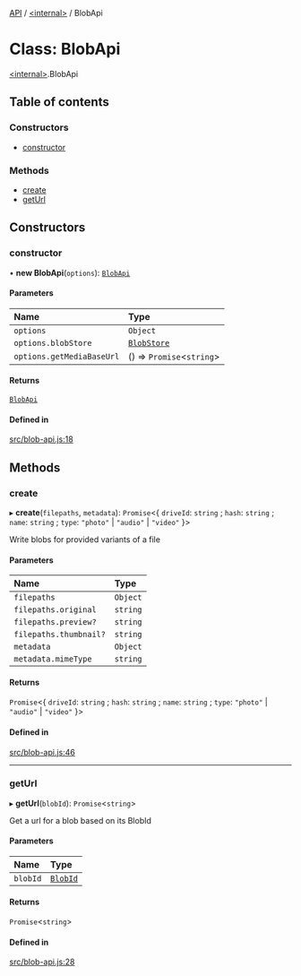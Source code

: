 [API](../README.md) / [\<internal\>](../modules/internal_.md) / BlobApi

# Class: BlobApi

[\<internal\>](../modules/internal_.md).BlobApi

## Table of contents

### Constructors

- [constructor](internal_.BlobApi.md#constructor)

### Methods

- [create](internal_.BlobApi.md#create)
- [getUrl](internal_.BlobApi.md#geturl)

## Constructors

### constructor

• **new BlobApi**(`options`): [`BlobApi`](internal_.BlobApi.md)

#### Parameters

| Name | Type |
| :------ | :------ |
| `options` | `Object` |
| `options.blobStore` | [`BlobStore`](internal_.BlobStore.md) |
| `options.getMediaBaseUrl` | () => `Promise`\<`string`\> |

#### Returns

[`BlobApi`](internal_.BlobApi.md)

#### Defined in

[src/blob-api.js:18](https://github.com/digidem/mapeo-core-next/blob/315dc9781d8d2f74f17b1fd651a3ae81272b7fac/src/blob-api.js#L18)

## Methods

### create

▸ **create**(`filepaths`, `metadata`): `Promise`\<\{ `driveId`: `string` ; `hash`: `string` ; `name`: `string` ; `type`: ``"photo"`` \| ``"audio"`` \| ``"video"``  }\>

Write blobs for provided variants of a file

#### Parameters

| Name | Type |
| :------ | :------ |
| `filepaths` | `Object` |
| `filepaths.original` | `string` |
| `filepaths.preview?` | `string` |
| `filepaths.thumbnail?` | `string` |
| `metadata` | `Object` |
| `metadata.mimeType` | `string` |

#### Returns

`Promise`\<\{ `driveId`: `string` ; `hash`: `string` ; `name`: `string` ; `type`: ``"photo"`` \| ``"audio"`` \| ``"video"``  }\>

#### Defined in

[src/blob-api.js:46](https://github.com/digidem/mapeo-core-next/blob/315dc9781d8d2f74f17b1fd651a3ae81272b7fac/src/blob-api.js#L46)

___

### getUrl

▸ **getUrl**(`blobId`): `Promise`\<`string`\>

Get a url for a blob based on its BlobId

#### Parameters

| Name | Type |
| :------ | :------ |
| `blobId` | [`BlobId`](../modules/internal_.md#blobid-1) |

#### Returns

`Promise`\<`string`\>

#### Defined in

[src/blob-api.js:28](https://github.com/digidem/mapeo-core-next/blob/315dc9781d8d2f74f17b1fd651a3ae81272b7fac/src/blob-api.js#L28)
